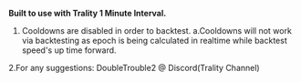 **Built to use with Trality 1 Minute Interval.**

1. Cooldowns are disabled in order to backtest.
  a.Cooldowns will not work via backtesting as epoch is being calculated in realtime while backtest speed's up time forward.

2.For any suggestions: DoubleTrouble2 @ Discord(Trality Channel)
